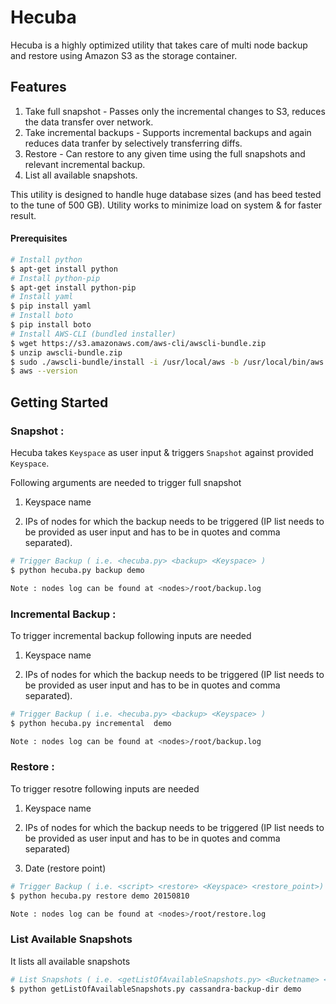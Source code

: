 # Hecuba
Hecuba is a highly optimized utility that takes care of multi node backup and restore using Amazon S3 as the storage container.

## Features
1. Take full snapshot - Passes only the incremental changes to S3, reduces the data transfer over network.
2. Take incremental backups - Supports incremental backups and again reduces data tranfer by selectively transferring diffs.
3. Restore - Can restore to any given time using the full snapshots and relevant incremental backup.
4. List all available snapshots.

This utility is designed to handle huge database sizes (and has beed tested to the tune of 500 GB). Utility works to minimize load on system & for faster result.

#### Prerequisites
```bash
# Install python
$ apt-get install python
# Install python-pip
$ apt-get install python-pip
# Install yaml
$ pip install yaml
# Install boto
$ pip install boto
# Install AWS-CLI (bundled installer)
$ wget https://s3.amazonaws.com/aws-cli/awscli-bundle.zip
$ unzip awscli-bundle.zip
$ sudo ./awscli-bundle/install -i /usr/local/aws -b /usr/local/bin/aws
$ aws --version
```

## Getting Started 

### Snapshot :
Hecuba takes `Keyspace` as user input & triggers `Snapshot` against provided `Keyspace`. 

Following arguments are needed to trigger full snapshot 

1. Keyspace name

2. IPs of nodes for which the backup needs to be triggered (IP list needs to be provided as user input and has to be in quotes and comma separated).

```bash
# Trigger Backup ( i.e. <hecuba.py> <backup> <Keyspace> )
$ python hecuba.py backup demo

Note : nodes log can be found at <nodes>/root/backup.log
```

### Incremental Backup : 

To trigger incremental backup following inputs are needed

1. Keyspace name

2. IPs of nodes for which the backup needs to be triggered (IP list needs to be provided as user input and has to be in quotes and comma separated).

```bash
# Trigger Backup ( i.e. <hecuba.py> <backup> <Keyspace> )
$ python hecuba.py incremental  demo

Note : nodes log can be found at <nodes>/root/backup.log
```

### Restore :
To trigger resotre following inputs are needed  

1. Keyspace name

2. IPs of nodes for which the backup needs to be triggered (IP list needs to be provided as user input and has to be in quotes and comma separated)

3. Date (restore point)

```bash
# Trigger Backup ( i.e. <script> <restore> <Keyspace> <restore_point>)
$ python hecuba.py restore demo 20150810

Note : nodes log can be found at <nodes>/root/restore.log
``` 


### List Available Snapshots

It lists all available snapshots

```bash
# List Snapshots ( i.e. <getListOfAvailableSnapshots.py> <Bucketname> <Keyspace> )
$ python getListOfAvailableSnapshots.py cassandra-backup-dir demo
``` 


